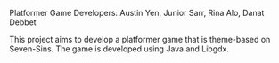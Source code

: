 Platformer Game
Developers: Austin Yen, Junior Sarr, Rina Alo, Danat Debbet

This project aims to develop a platformer game that is theme-based on Seven-Sins.
The game is developed using Java and Libgdx.
